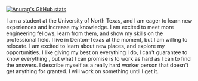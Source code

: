 


[![Anurag's GitHub stats](https://github-readme-stats.vercel.app/api?username=Nicolas-Hidalgo)](https://github.com/anuraghazra/github-readme-stats)

I am a student at the University of North Texas, and I am eager to learn new experiences and increase my knowledge. I am excited to meet more engineering fellows, learn from them, and show my skills on the professional field. I live in Denton-Texas at the moment, but I am willing to relocate. I am excited to learn about new places, and explore my opportunities. I like giving my best on everything I do, I can't guarantee to know everything , but what I can promise is to work as hard as I can to find the answers. I describe myself as a really hard worker person that doesn't get anything for granted. I will work on something until I get it. 
